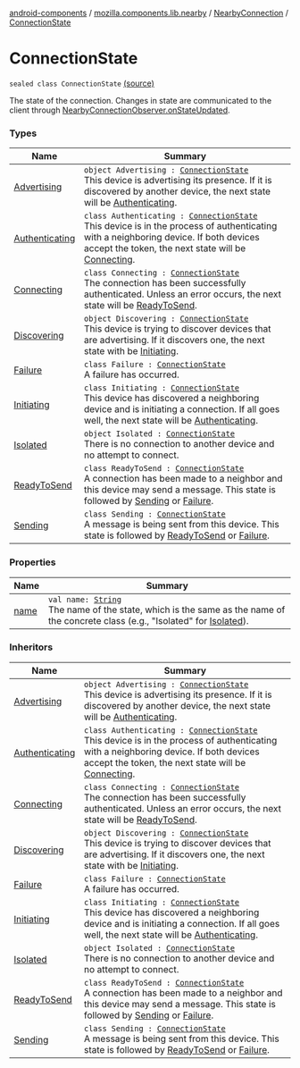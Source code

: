 [android-components](../../../index.md) / [mozilla.components.lib.nearby](../../index.md) / [NearbyConnection](../index.md) / [ConnectionState](./index.md)

# ConnectionState

`sealed class ConnectionState` [(source)](https://github.com/mozilla-mobile/android-components/blob/master/components/lib/nearby/src/main/java/mozilla/components/lib/nearby/NearbyConnection.kt#L99)

The state of the connection. Changes in state are communicated to the client through
[NearbyConnectionObserver.onStateUpdated](../../-nearby-connection-observer/on-state-updated.md).

### Types

| Name | Summary |
|---|---|
| [Advertising](-advertising.md) | `object Advertising : `[`ConnectionState`](./index.md)<br>This device is advertising its presence. If it is discovered by another device, the next state will be [Authenticating](-authenticating/index.md). |
| [Authenticating](-authenticating/index.md) | `class Authenticating : `[`ConnectionState`](./index.md)<br>This device is in the process of authenticating with a neighboring device. If both devices accept the token, the next state will be [Connecting](-connecting/index.md). |
| [Connecting](-connecting/index.md) | `class Connecting : `[`ConnectionState`](./index.md)<br>The connection has been successfully authenticated. Unless an error occurs, the next state will be [ReadyToSend](-ready-to-send/index.md). |
| [Discovering](-discovering.md) | `object Discovering : `[`ConnectionState`](./index.md)<br>This device is trying to discover devices that are advertising. If it discovers one, the next state with be [Initiating](-initiating/index.md). |
| [Failure](-failure/index.md) | `class Failure : `[`ConnectionState`](./index.md)<br>A failure has occurred. |
| [Initiating](-initiating/index.md) | `class Initiating : `[`ConnectionState`](./index.md)<br>This device has discovered a neighboring device and is initiating a connection. If all goes well, the next state will be [Authenticating](-authenticating/index.md). |
| [Isolated](-isolated.md) | `object Isolated : `[`ConnectionState`](./index.md)<br>There is no connection to another device and no attempt to connect. |
| [ReadyToSend](-ready-to-send/index.md) | `class ReadyToSend : `[`ConnectionState`](./index.md)<br>A connection has been made to a neighbor and this device may send a message. This state is followed by [Sending](-sending/index.md) or [Failure](-failure/index.md). |
| [Sending](-sending/index.md) | `class Sending : `[`ConnectionState`](./index.md)<br>A message is being sent from this device. This state is followed by [ReadyToSend](-ready-to-send/index.md) or [Failure](-failure/index.md). |

### Properties

| Name | Summary |
|---|---|
| [name](name.md) | `val name: `[`String`](https://kotlinlang.org/api/latest/jvm/stdlib/kotlin/-string/index.html)<br>The name of the state, which is the same as the name of the concrete class (e.g., "Isolated" for [Isolated](-isolated.md)). |

### Inheritors

| Name | Summary |
|---|---|
| [Advertising](-advertising.md) | `object Advertising : `[`ConnectionState`](./index.md)<br>This device is advertising its presence. If it is discovered by another device, the next state will be [Authenticating](-authenticating/index.md). |
| [Authenticating](-authenticating/index.md) | `class Authenticating : `[`ConnectionState`](./index.md)<br>This device is in the process of authenticating with a neighboring device. If both devices accept the token, the next state will be [Connecting](-connecting/index.md). |
| [Connecting](-connecting/index.md) | `class Connecting : `[`ConnectionState`](./index.md)<br>The connection has been successfully authenticated. Unless an error occurs, the next state will be [ReadyToSend](-ready-to-send/index.md). |
| [Discovering](-discovering.md) | `object Discovering : `[`ConnectionState`](./index.md)<br>This device is trying to discover devices that are advertising. If it discovers one, the next state with be [Initiating](-initiating/index.md). |
| [Failure](-failure/index.md) | `class Failure : `[`ConnectionState`](./index.md)<br>A failure has occurred. |
| [Initiating](-initiating/index.md) | `class Initiating : `[`ConnectionState`](./index.md)<br>This device has discovered a neighboring device and is initiating a connection. If all goes well, the next state will be [Authenticating](-authenticating/index.md). |
| [Isolated](-isolated.md) | `object Isolated : `[`ConnectionState`](./index.md)<br>There is no connection to another device and no attempt to connect. |
| [ReadyToSend](-ready-to-send/index.md) | `class ReadyToSend : `[`ConnectionState`](./index.md)<br>A connection has been made to a neighbor and this device may send a message. This state is followed by [Sending](-sending/index.md) or [Failure](-failure/index.md). |
| [Sending](-sending/index.md) | `class Sending : `[`ConnectionState`](./index.md)<br>A message is being sent from this device. This state is followed by [ReadyToSend](-ready-to-send/index.md) or [Failure](-failure/index.md). |
